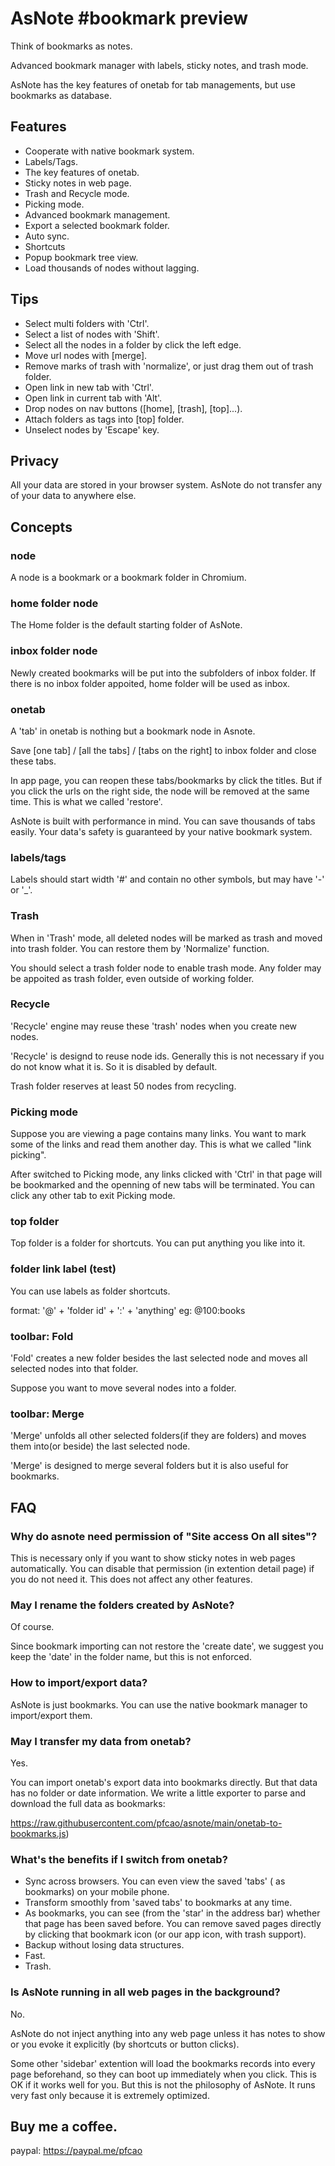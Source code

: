 # AsNote #bookmark preview

Think of bookmarks as notes.

Advanced bookmark manager with labels, sticky notes, and trash mode.

AsNote has the key features of onetab for tab managements, but use bookmarks as database.

## Features

- Cooperate with native bookmark system.
- Labels/Tags.
- The key features of onetab.
- Sticky notes in web page.
- Trash and Recycle mode.
- Picking mode.
- Advanced bookmark management.
- Export a selected bookmark folder.
- Auto sync.
- Shortcuts
- Popup bookmark tree view.
- Load thousands of nodes without lagging.

## Tips

- Select multi folders with 'Ctrl'.
- Select a list of nodes with 'Shift'.
- Select all the nodes in a folder by click the left edge.
- Move url nodes with [merge].
- Remove marks of trash with 'normalize', or just drag them out of trash folder.
- Open link in new tab with 'Ctrl'.
- Open link in current tab with 'Alt'.
- Drop nodes on nav buttons ([home], [trash], [top]...).
- Attach folders as tags into [top] folder.
- Unselect nodes by 'Escape' key.

## Privacy

All your data are stored in your browser system. AsNote do not transfer any of your data to anywhere else.

## Concepts

### node

A node is a bookmark or a bookmark folder in Chromium.

### home folder node

The Home folder is the default starting folder of AsNote.

### inbox folder node

Newly created bookmarks will be put into the subfolders of inbox folder. If there is no inbox folder appoited, home folder will be used as inbox.

### onetab

A 'tab' in onetab is nothing but a bookmark node in Asnote.

Save [one tab] / [all the tabs] / [tabs on the right] to inbox folder and close these tabs.

In app page, you can reopen these tabs/bookmarks by click the titles. But if you click the urls on the right side, the node will be removed at the same time. This is what we called 'restore'.

AsNote is built with performance in mind. You can save thousands of tabs easily. Your data's safety is guaranteed by your native bookmark system.

### labels/tags

Labels should start width '#' and contain no other symbols, but may have '-' or '\_'.

### Trash

When in 'Trash' mode, all deleted nodes will be marked as trash and moved into trash folder. You can restore them by 'Normalize' function.

You should select a trash folder node to enable trash mode. Any folder may be appoited as trash folder, even outside of working folder.

### Recycle

'Recycle' engine may reuse these 'trash' nodes when you create new nodes.

'Recycle' is designd to reuse node ids. Generally this is not necessary if you do not know what it is. So it is disabled by default.

Trash folder reserves at least 50 nodes from recycling.

### Picking mode

Suppose you are viewing a page contains many links. You want to mark some of the links and read them another day. This is what we called "link picking".

After switched to Picking mode, any links clicked with 'Ctrl' in that page will be bookmarked and the openning of new tabs will be terminated. You can click any other tab to exit Picking mode.

### top folder

Top folder is a folder for shortcuts. You can put anything you like into it.

### folder link label (test)

You can use labels as folder shortcuts.

format: '@' + 'folder id' + ':' + 'anything'
eg: @100:books

### toolbar: Fold

'Fold' creates a new folder besides the last selected node and moves all selected nodes into that folder.

Suppose you want to move several nodes into a folder.

### toolbar: Merge

'Merge' unfolds all other selected folders(if they are folders) and moves them into(or beside) the last selected node.

'Merge' is designed to merge several folders but it is also useful for bookmarks.

## FAQ

### Why do asnote need permission of "Site access On all sites"?

This is necessary only if you want to show sticky notes in web pages automatically. You can disable that permission (in extention detail page) if you do not need it. This does not affect any other features.

### May I rename the folders created by AsNote?

Of course.

Since bookmark importing can not restore the 'create date', we suggest you keep the 'date' in the folder name, but this is not enforced.

### How to import/export data?

AsNote is just bookmarks.
You can use the native bookmark manager to import/export them.

### May I transfer my data from onetab?

Yes.

You can import onetab's export data into bookmarks directly. But that data has no folder or date information. We write a little exporter to parse and download the full data as bookmarks:

<https://raw.githubusercontent.com/pfcao/asnote/main/onetab-to-bookmarks.js>)

### What's the benefits if I switch from onetab?

- Sync across browsers. You can even view the saved 'tabs' ( as bookmarks) on your mobile phone.
- Transform smoothly from 'saved tabs' to bookmarks at any time.
- As bookmarks, you can see (from the 'star' in the address bar) whether that page has been saved before. You can remove saved pages directly by clicking that bookmark icon (or our app icon, with trash support).
- Backup without losing data structures.
- Fast.
- Trash.

### Is AsNote running in all web pages in the background?

No.

AsNote do not inject anything into any web page unless it has notes to show or you evoke it explicitly (by shortcuts or button clicks).

Some other 'sidebar' extention will load the bookmarks records into every page beforehand, so they can boot up immediately when you click. This is OK if it works well for you. But this is not the philosophy of AsNote. It runs very fast only because it is extremely optimized.

## Buy me a coffee.

paypal: <https://paypal.me/pfcao>

